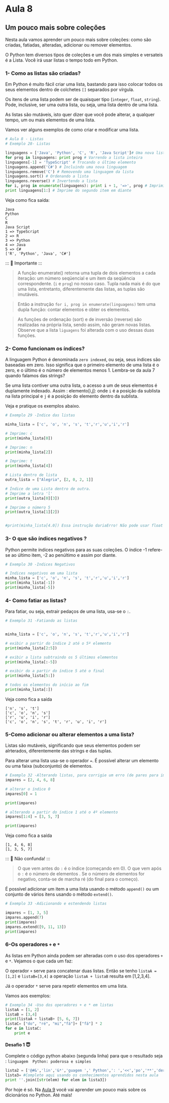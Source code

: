 # Aula 8

## Um pouco mais sobre coleções

Nesta aula vamos aprender um pouco mais sobre coleções: como são criadas, fatiadas, alteradas, adicionar ou remover elementos.

O Python tem diversos tipos de coleções e um dos mais simples e versateis é a Lista. Você irá usar listas o tempo todo em Python.

### 1- Como as listas são criadas?

Em Python é muito fácil criar uma lista, bastando para isso colocar todos os seus elementos dentro de colchetes `[]` separados por vírgula.

Os itens de uma lista podem ser de quaisquer tipo (`integer`, `float`, `string`). Pode, inclusive, ser uma outra lista, ou seja, uma lista dentro de uma lista.

As listas são mutáveis, isto quer dizer que você pode alterar, a qualquer tempo, um ou mais elementos de uma lista.

Vamos ver alguns exemplos de como criar e modificar uma lista.

```python
# Aula 8 - Listas
# Exemplo 28- Listas

linguagens = ['Java', 'Python', 'C', 'R', 'Java Script']# Uma nova lista: Linguagens de programação
for prog in linguagens: print prog # Varrendo a lista inteira
linguagens[-1] = 'TypeScript' # Trocando o último elemento
linguagens.append('C#') # Incluindo uma nova linguagem
linguagens.remove('C') # Removendo uma linguagem da lista
linguagens.sort() # Ordenando a lista
linguagens.reverse() # Invertendo a lista
for i, prog in enumerate(linguagens): print i + 1, '=>', prog # Imprimindo com numeração
print linguagens[1:] # Imprime do segundo item em diante
```
Veja como fica saída:
```
Java
Python
C
R
Java Script
1 => TypeScript
2 => R
3 => Python
4 => Java
5 => C#
['R', 'Python', 'Java', 'C#']
```

::: :pushpin: Importante :::

> A função enumerate() retorna uma tupla de dois elementos a cada iteração: um número
seqüencial e um item da seqüência correspondente. (`i` e `prog`) no nosso caso. Tupla nada mais é do que uma lista, entretanto, diferentemente das listas, as tuplas são imutáveis. 

> Então a instrução `for i, prog in enumerate(linguagens)` tem uma dupla função: contar elementos e obter os elementos.

> As funções de ordenação (sort) e de inversão (reverse) são realizadas na própria lista, sendo assim, não geram novas listas. Observe que a lista `liguagens` foi alterada com o uso dessas duas funções.

### 2- Como funcionam os índices?

A linguagem Python é denominada `zero indexed`, ou seja, seus índices são baseadas em zero. Isso significa que o primeiro elemento de uma lista é o zero, e o último é o número de elementos menos 1. Lembra-se da aula 7 quando falamos das strings?

Se uma lista contiver uma outra lista, o acesso a um de seus elementos é duplamente indexado.
Assim : elemento[i,j]: onde `i` é a posição da sublista na lista principal e `j` é a posição do elemento dentro da sublista.

Veja e pratique os exemplos abaixo.

```python
# Exemplo 29 -Indice das listas

minha_lista = ['c', 'o', 'n', 's', 't','r','u','i','r']

# Imprime: c
print(minha_lista[0])

# Imprime: n
print(minha_lista[2])

# Imprime: t
print(minha_lista[4])

# Lista dentro de lista
outra_lista = ["Alegria", [2, 0, 2, 1]]

# Índice de uma Lista dentro de outra.
# Imprime a letra 'l'
print(outra_lista[0][3])

# Imprime o número 5
print(outra_lista[1][2])


#print(minha_lista[4.0]) Essa instrução dariaErro! Não pode usar float como índice, apenas inteiros


```

### 3- O que são índices negativos ?

Python permite índices negativos para as suas coleções. O índice -1 refere-se ao último item, -2 ao penúltimo e assim por diante.

```python
# Exemplo 30 -Indices Negativos

# Indices negativos em uma lista
minha_lista = ['c', 'o', 'n', 's', 't','r','u','i','r']
print(minha_lista[-1])
print(minha_lista[-5])
```

### 4- Como fatiar as listas?
Para fatiar, ou seja, extrair pedaços de uma lista, usa-se o `:`.

```python
# Exemplo 31 -Fatiando as listas


minha_lista = ['c', 'o', 'n', 's', 't','r','u','i','r']

# exibir a partir do índice 2 até o 5º elemento 
print(minha_lista[2:5])

# exibir a lista subtraindo os 5 últimos elementos
print(minha_lista[:-5])

# exibir do a partir do índice 5 até o final
print(minha_lista[5:])

# todos os elementos do início ao fim
print(minha_lista[:])
```
Veja como fica a saída

```
['n', 's', 't']
['c', 'o', 'n', 's']
['r', 'u', 'i', 'r']
['c', 'o', 'n', 's', 't', 'r', 'u', 'i', 'r']

```


### 5-Como adicionar ou alterar elementos a uma lista?

Listas são mutáveis, significando que seus elementos podem ser alrterados, diferentemente das strings e das tuplas.

Para alterar uma lista usa-se o operador `=`. É possível alterar um elemento ou uma faixa (subconjunto) de elementos.

```python
# Exemplo 32 -Alterando listas, para corrigie um erro (de pares para impares)
impares = [2, 4, 6, 8]

# alterar o índice 0  
impares[0] = 1            

print(impares)

# alterando a partir do índice 1 até o 4º elemento
impares[1:4] = [3, 5, 7]  

print(impares)                                 
```
Veja como fica a saída
```
[1, 4, 6, 8]
[1, 3, 5, 7]
```


::: :pushpin: Não confunda! :::

> O que vem antes do `:` é o índice (começando em 0). O que vem após o `:` é o número de elementos . Se o número de elementos for negativo, conta-se de marcha ré (do final para o começo).

É possível adicionar um item a uma lista usando o método `append()` ou um conjunto de vários itens usando o método `extend()`.

```python
# Exemplo 33 -Adicionando e estendendo listas 

impares = [1, 3, 5]
impares.append(7)
print(impares)
impares.extend([9, 11, 13])
print(impares)

```
### 6-Os operadores `+` e `*`

As listas em Python ainda podem ser alteradas com o uso dos operadores `+` e `*`. Vejamos o que cada um faz:

O operador `+` serve para concatenar duas listas. Então se tenho `listaA = [1,2]` e `listaB=[3,4]` a operação `listaA + listaB` resulta em [1,2,3,4].

Já o operador `*` serve para repetir elementos em uma lista.

Vamos aos exemplos:

```python
# Exemplo 34 -Uso dos operadores + e * em listas 
listaA = [1, 2]
listaB = [3,4]
print(listaA + listaB+ [5, 6, 7])
listaC= ["do", "ré", "mi","fá"]+ ["fá"] * 2
for e in listaC:
    print e

```
#### Desafio 1 :innocent:
Complete o código python abaixo (segunda linha) para que o resultado seja : `linguagem  Python: poderosa e simples`

```python
lista2 = ['@#&','lin','&*','guagem ',' Python',': ','<<','po','**','derosa',' e simples']
lista3= #Complete aqui usando os conhecimentos aprendidos nesta aula
print ''.join([str(elem) for elem in lista3])
```


Por hoje é só. Na [Aula 9](Aula9.md) você vai aprender um pouco mais sobre os dicionários no Python. Até mais!


